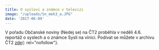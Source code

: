 ```yaml
---
title: O syslovi a známce v televizi
image: "/uploads/Sn_mek3_a.JPG"
date: '2017-06-09'
---
```

V pořadu Občanské noviny (Nedej se) na ČT2 proběhla v neděli 4.6.
reportáž o syslech a o známce Sysli na vinici. Podívat se můžete v
archivu ČT2 [zde][1]{: rel="nofollow"}.



[1]: http://www.ceskatelevize.cz/porady/10800462866-obcanske-noviny/217562248430019-sysli-na-vinici/
